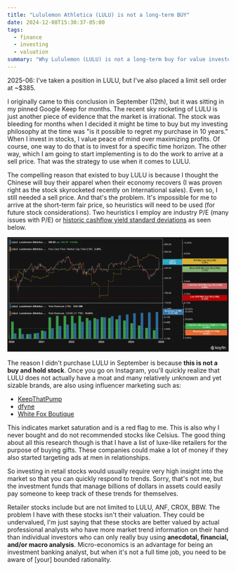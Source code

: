 ```yaml
---
title: "Lululemon Athletica (LULU) is not a long-term BUY"
date: 2024-12-08T15:30:37-05:00
tags:
  - finance
  - investing
  - valuation
summary: "Why Lululemon (LULU) is not a long-term buy for value investors: lacks competitive moat, market saturation, better suited for short-term trading."
---
```


2025-06: I've taken a position in LULU, but I've also placed a limit sell order at ~$385.

I originally came to this conclusion in September (12th), but it was sitting in my pinned Google Keep for months. The recent sky rocketing of LULU is just another piece of evidence that the market is irrational. The stock was bleeding for months when I decided it might be time to buy but my investing philosophy at the time was "is it possible to regret my purchase in 10 years." When I invest in stocks, I value peace of mind over maximizing profits. Of course, one way to do that is to invest for a specific time horizon. The other way, which I am going to start implementing is to do the work to arrive at a sell price. That was the strategy to use when it comes to LULU.

The compelling reason that existed to buy LULU is because I thought the Chinese will buy their apparel when their economy recovers (I was proven right as the stock skyrocketed recently on International sales). Even so, I still needed a sell price. And that's the problem. It's impossible for me to arrive at the short-term fair price, so heuristics will need to be used (for future stock considerations). Two heuristics I employ are industry P/E (many issues with P/E) or [historic cashflow yield standard deviations](https://app.koyfin.com/share/e31aae25cd) as seen below.

![LULU Cash Flow Yield](/images/stocks/koyfin_lulu_20241208_040544132.webp)

The reason I didn't purchase LULU in September is because **this is not a buy and hold stock**. Once you go on Instagram, you'll quickly realize that LULU does not actually have a moat and many relatively unknown and yet sizable brands, are also using influencer marketing such as:

- [KeepThatPump](https://www.instagram.com/keepthatpump/)
- [dfyne](https://www.instagram.com/dfyne.official/)
- [White Fox Boutique](https://www.instagram.com/whitefoxboutique/)

This indicates market saturation and is a red flag to me. This is also why I never bought and do not recommended stocks like Celsius. The good thing about all this research though is that I have a list of luxe-like retailers for the purpose of buying gifts. These companies could make a lot of money if they also started targeting ads at men in relationships.

So investing in retail stocks would usually require very high insight into the market so that you can quickly respond to trends. Sorry, that's not me, but the investment funds that manage billions of dollars in assets could easily pay someone to keep track of these trends for themselves.

Retailer stocks include but are not limited to LULU, ANF, CROX, BBW. The problem I have with these stocks isn't their valuation. They could be undervalued, I'm just saying that these stocks are better valued by actual professional analysts who have more market trend information on their hand than individual investors who can only really buy using **anecdotal, financial, and/or macro analysis**. Micro-economics is an advantage for being an investment banking analyst, but when it's not a full time job, you need to be aware of \[your] bounded rationality.
